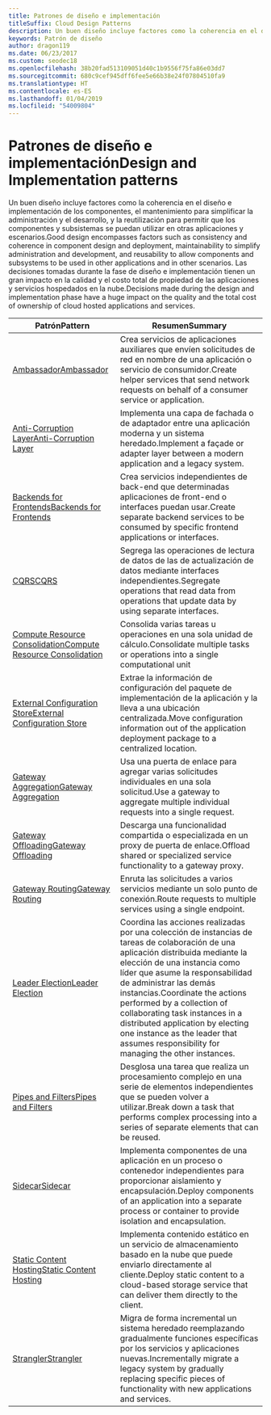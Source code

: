 ```yaml
---
title: Patrones de diseño e implementación
titleSuffix: Cloud Design Patterns
description: Un buen diseño incluye factores como la coherencia en el diseño e implementación de los componentes, el mantenimiento para simplificar la administración y el desarrollo, y la reutilización para permitir que los componentes y subsistemas se puedan utilizar en otras aplicaciones y escenarios. Las decisiones tomadas durante la fase de diseño e implementación tienen un gran impacto en la calidad y el costo total de propiedad de las aplicaciones y servicios hospedados en la nube.
keywords: Patrón de diseño
author: dragon119
ms.date: 06/23/2017
ms.custom: seodec18
ms.openlocfilehash: 38b20fad513109051d40c1b9556f75fa86e03dd7
ms.sourcegitcommit: 680c9cef945dff6fee5e66b38e24f07804510fa9
ms.translationtype: HT
ms.contentlocale: es-ES
ms.lasthandoff: 01/04/2019
ms.locfileid: "54009804"
---
```

# <a name="design-and-implementation-patterns"></a><span data-ttu-id="64a9a-105">Patrones de diseño e implementación</span><span class="sxs-lookup"><span data-stu-id="64a9a-105">Design and Implementation patterns</span></span>

<span data-ttu-id="64a9a-106">Un buen diseño incluye factores como la coherencia en el diseño e implementación de los componentes, el mantenimiento para simplificar la administración y el desarrollo, y la reutilización para permitir que los componentes y subsistemas se puedan utilizar en otras aplicaciones y escenarios.</span><span class="sxs-lookup"><span data-stu-id="64a9a-106">Good design encompasses factors such as consistency and coherence in component design and deployment, maintainability to simplify administration and development, and reusability to allow components and subsystems to be used in other applications and in other scenarios.</span></span> <span data-ttu-id="64a9a-107">Las decisiones tomadas durante la fase de diseño e implementación tienen un gran impacto en la calidad y el costo total de propiedad de las aplicaciones y servicios hospedados en la nube.</span><span class="sxs-lookup"><span data-stu-id="64a9a-107">Decisions made during the design and implementation phase have a huge impact on the quality and the total cost of ownership of cloud hosted applications and services.</span></span>

|                                <span data-ttu-id="64a9a-108">Patrón</span><span class="sxs-lookup"><span data-stu-id="64a9a-108">Pattern</span></span>                                 |                                                                                                      <span data-ttu-id="64a9a-109">Resumen</span><span class="sxs-lookup"><span data-stu-id="64a9a-109">Summary</span></span>                                                                                                       |
|------------------------------------------------------------------------|--------------------------------------------------------------------------------------------------------------------------------------------------------------------------------------------------------------------|
|                     [<span data-ttu-id="64a9a-110">Ambassador</span><span class="sxs-lookup"><span data-stu-id="64a9a-110">Ambassador</span></span>](../ambassador.md)                     |                                                         <span data-ttu-id="64a9a-111">Crea servicios de aplicaciones auxiliares que envíen solicitudes de red en nombre de una aplicación o servicio de consumidor.</span><span class="sxs-lookup"><span data-stu-id="64a9a-111">Create helper services that send network requests on behalf of a consumer service or application.</span></span>                                                          |
|          [<span data-ttu-id="64a9a-112">Anti-Corruption Layer</span><span class="sxs-lookup"><span data-stu-id="64a9a-112">Anti-Corruption Layer</span></span>](../anti-corruption-layer.md)          |                                                               <span data-ttu-id="64a9a-113">Implementa una capa de fachada o de adaptador entre una aplicación moderna y un sistema heredado.</span><span class="sxs-lookup"><span data-stu-id="64a9a-113">Implement a façade or adapter layer between a modern application and a legacy system.</span></span>                                                                |
|         [<span data-ttu-id="64a9a-114">Backends for Frontends</span><span class="sxs-lookup"><span data-stu-id="64a9a-114">Backends for Frontends</span></span>](../backends-for-frontends.md)         |                                                          <span data-ttu-id="64a9a-115">Crea servicios independientes de back-end que determinadas aplicaciones de front-end o interfaces puedan usar.</span><span class="sxs-lookup"><span data-stu-id="64a9a-115">Create separate backend services to be consumed by specific frontend applications or interfaces.</span></span>                                                          |
|                           [<span data-ttu-id="64a9a-116">CQRS</span><span class="sxs-lookup"><span data-stu-id="64a9a-116">CQRS</span></span>](../cqrs.md)                           |                                                         <span data-ttu-id="64a9a-117">Segrega las operaciones de lectura de datos de las de actualización de datos mediante interfaces independientes.</span><span class="sxs-lookup"><span data-stu-id="64a9a-117">Segregate operations that read data from operations that update data by using separate interfaces.</span></span>                                                         |
| [<span data-ttu-id="64a9a-118">Compute Resource Consolidation</span><span class="sxs-lookup"><span data-stu-id="64a9a-118">Compute Resource Consolidation</span></span>](../compute-resource-consolidation.md) |                                                                     <span data-ttu-id="64a9a-119">Consolida varias tareas u operaciones en una sola unidad de cálculo.</span><span class="sxs-lookup"><span data-stu-id="64a9a-119">Consolidate multiple tasks or operations into a single computational unit</span></span>                                                                      |
|   [<span data-ttu-id="64a9a-120">External Configuration Store</span><span class="sxs-lookup"><span data-stu-id="64a9a-120">External Configuration Store</span></span>](../external-configuration-store.md)   |                                                        <span data-ttu-id="64a9a-121">Extrae la información de configuración del paquete de implementación de la aplicación y la lleva a una ubicación centralizada.</span><span class="sxs-lookup"><span data-stu-id="64a9a-121">Move configuration information out of the application deployment package to a centralized location.</span></span>                                                         |
|            [<span data-ttu-id="64a9a-122">Gateway Aggregation</span><span class="sxs-lookup"><span data-stu-id="64a9a-122">Gateway Aggregation</span></span>](../gateway-aggregation.md)            |                                                                   <span data-ttu-id="64a9a-123">Usa una puerta de enlace para agregar varias solicitudes individuales en una sola solicitud.</span><span class="sxs-lookup"><span data-stu-id="64a9a-123">Use a gateway to aggregate multiple individual requests into a single request.</span></span>                                                                   |
|             [<span data-ttu-id="64a9a-124">Gateway Offloading</span><span class="sxs-lookup"><span data-stu-id="64a9a-124">Gateway Offloading</span></span>](../gateway-offloading.md)             |                                                                      <span data-ttu-id="64a9a-125">Descarga una funcionalidad compartida o especializada en un proxy de puerta de enlace.</span><span class="sxs-lookup"><span data-stu-id="64a9a-125">Offload shared or specialized service functionality to a gateway proxy.</span></span>                                                                       |
|                [<span data-ttu-id="64a9a-126">Gateway Routing</span><span class="sxs-lookup"><span data-stu-id="64a9a-126">Gateway Routing</span></span>](../gateway-routing.md)                |                                                                            <span data-ttu-id="64a9a-127">Enruta las solicitudes a varios servicios mediante un solo punto de conexión.</span><span class="sxs-lookup"><span data-stu-id="64a9a-127">Route requests to multiple services using a single endpoint.</span></span>                                                                            |
|                [<span data-ttu-id="64a9a-128">Leader Election</span><span class="sxs-lookup"><span data-stu-id="64a9a-128">Leader Election</span></span>](../leader-election.md)                | <span data-ttu-id="64a9a-129">Coordina las acciones realizadas por una colección de instancias de tareas de colaboración de una aplicación distribuida mediante la elección de una instancia como líder que asume la responsabilidad de administrar las demás instancias.</span><span class="sxs-lookup"><span data-stu-id="64a9a-129">Coordinate the actions performed by a collection of collaborating task instances in a distributed application by electing one instance as the leader that assumes responsibility for managing the other instances.</span></span> |
|              [<span data-ttu-id="64a9a-130">Pipes and Filters</span><span class="sxs-lookup"><span data-stu-id="64a9a-130">Pipes and Filters</span></span>](../pipes-and-filters.md)              |                                                     <span data-ttu-id="64a9a-131">Desglosa una tarea que realiza un procesamiento complejo en una serie de elementos independientes que se pueden volver a utilizar.</span><span class="sxs-lookup"><span data-stu-id="64a9a-131">Break down a task that performs complex processing into a series of separate elements that can be reused.</span></span>                                                      |
|                        [<span data-ttu-id="64a9a-132">Sidecar</span><span class="sxs-lookup"><span data-stu-id="64a9a-132">Sidecar</span></span>](../sidecar.md)                        |                                                  <span data-ttu-id="64a9a-133">Implementa componentes de una aplicación en un proceso o contenedor independientes para proporcionar aislamiento y encapsulación.</span><span class="sxs-lookup"><span data-stu-id="64a9a-133">Deploy components of an application into a separate process or container to provide isolation and encapsulation.</span></span>                                                  |
|         [<span data-ttu-id="64a9a-134">Static Content Hosting</span><span class="sxs-lookup"><span data-stu-id="64a9a-134">Static Content Hosting</span></span>](../static-content-hosting.md)         |                                                        <span data-ttu-id="64a9a-135">Implementa contenido estático en un servicio de almacenamiento basado en la nube que puede enviarlo directamente al cliente.</span><span class="sxs-lookup"><span data-stu-id="64a9a-135">Deploy static content to a cloud-based storage service that can deliver them directly to the client.</span></span>                                                        |
|                      [<span data-ttu-id="64a9a-136">Strangler</span><span class="sxs-lookup"><span data-stu-id="64a9a-136">Strangler</span></span>](../strangler.md)                      |                                         <span data-ttu-id="64a9a-137">Migra de forma incremental un sistema heredado reemplazando gradualmente funciones específicas por los servicios y aplicaciones nuevas.</span><span class="sxs-lookup"><span data-stu-id="64a9a-137">Incrementally migrate a legacy system by gradually replacing specific pieces of functionality with new applications and services.</span></span>                                          |
